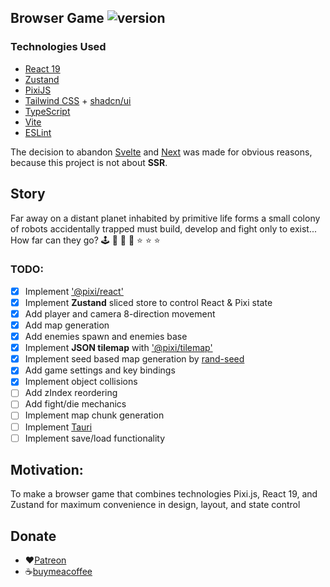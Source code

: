 ## Browser Game ![version](https://img.shields.io/badge/version-0.8.2-brightgreen`)

### Technologies Used

- [React 19](https://reactjs.org)
- [Zustand](https://zustand.docs.pmnd.rs/)
- [PixiJS](https://pixijs.com)
- [Tailwind CSS](https://tailwindcss.com) + [shadcn/ui](https://ui.shadcn.com)
- [TypeScript](https://www.typescriptlang.org)
- [Vite](https://vitejs.dev)
- [ESLint](https://eslint.org)

The decision to abandon [Svelte](https://svelte.dev) and [Next](https://nextjs.org) was made for obvious reasons, because this project is not about **SSR**.

## Story

Far away on a distant planet inhabited by primitive life forms a small colony of robots accidentally trapped must build, develop and fight only to exist...
How far can they go? 🕹 🎲 🌌 🎰 ⭐ ⭐ ⭐

### TODO:

- [x] Implement ['@pixi/react'](https://www.npmjs.com/package/@pixi/react)
- [x] Implement **Zustand** sliced store to control React & Pixi state
- [x] Add player and camera 8-direction movement
- [x] Add map generation
- [x] Add enemies spawn and enemies base
- [x] Implement **JSON tilemap** with ['@pixi/tilemap'](https://www.npmjs.com/package/@pixi/tilemap)
- [x] Implement seed based map generation by [rand-seed](https://www.npmjs.com/package/rand-seed)
- [x] Add game settings and key bindings
- [x] Implement object collisions
- [ ] Add zIndex reordering
- [ ] Add fight/die mechanics
- [ ] Implement map chunk generation
- [ ] Implement [Tauri](https://tauri.app)
- [ ] Implement save/load functionality

## Motivation:

To make a browser game that combines technologies Pixi.js, React 19, and Zustand for maximum convenience in design, layout, and state control

## Donate

- ❤️[Patreon](https://www.patreon.com/protomass?fan_landing=true)
- ☕[buymeacoffee](https://www.buymeacoffee.com/blashirk)
